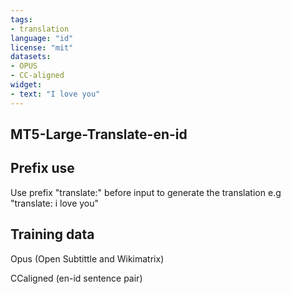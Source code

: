 ```yaml
---
tags:
- translation
language: "id"
license: "mit"
datasets:
- OPUS
- CC-aligned
widget:
- text: "I love you"
---
```


## MT5-Large-Translate-en-id

## Prefix use
Use prefix "translate:" before input to generate the translation
e.g
"translate: i love you"

## Training data

Opus (Open Subtittle and Wikimatrix)

CCaligned (en-id sentence pair)

